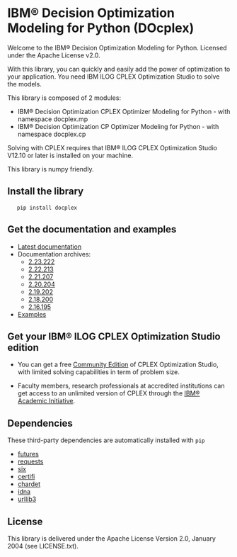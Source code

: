 # IBM&reg; Decision Optimization Modeling for Python (DOcplex)

Welcome to the IBM&reg; Decision Optimization Modeling for Python.
Licensed under the Apache License v2.0.

With this library, you can quickly and easily add the power of optimization to
your application. You need IBM ILOG CPLEX Optimization Studio to solve the models.

This library is composed of 2 modules:

* IBM&reg; Decision Optimization CPLEX Optimizer Modeling for Python - with namespace docplex.mp
* IBM&reg; Decision Optimization CP Optimizer Modeling for Python - with namespace docplex.cp

Solving with CPLEX requires that IBM&reg; ILOG CPLEX Optimization Studio V12.10 or later
is installed on your machine.

This library is numpy friendly.

## Install the library

```
   pip install docplex
```

## Get the documentation and examples

* [Latest documentation](http://ibmdecisionoptimization.github.io/docplex-doc/)
* Documentation archives:
   * [2.23.222](http://ibmdecisionoptimization.github.io/docplex-doc/2.23.222)
   * [2.22.213](http://ibmdecisionoptimization.github.io/docplex-doc/2.22.213)
   * [2.21.207](http://ibmdecisionoptimization.github.io/docplex-doc/2.21.207)
   * [2.20.204](http://ibmdecisionoptimization.github.io/docplex-doc/2.20.204)
   * [2.19.202](http://ibmdecisionoptimization.github.io/docplex-doc/2.19.202)
   * [2.18.200](http://ibmdecisionoptimization.github.io/docplex-doc/2.18.200)
   * [2.16.195](http://ibmdecisionoptimization.github.io/docplex-doc/2.16.195)
* [Examples](https://github.com/IBMDecisionOptimization/docplex-examples)

## Get your IBM&reg; ILOG CPLEX Optimization Studio edition

- You can get a free [Community Edition](https://www.ibm.com/account/reg/us-en/signup?formid=urx-20028)
 of CPLEX Optimization Studio, with limited solving capabilities in term of problem size.

- Faculty members, research professionals at accredited institutions can get access to an unlimited version of CPLEX through the
 [IBM&reg; Academic Initiative](http://ibm.biz/cplex-free-for-students).

## Dependencies

These third-party dependencies are automatically installed with ``pip``

- [futures](https://pypi.python.org/pypi/futures)
- [requests](https://pypi.python.org/pypi/requests)
- [six](https://pypi.python.org/pypi/six)
- [certifi](https://pypi.python.org/pypi/certifi)
- [chardet](https://pypi.python.org/pypi/chardet)
- [idna](https://pypi.python.org/pypi/idna)
- [urllib3](https://pypi.python.org/pypi/urllib3)


## License

This library is delivered under the  Apache License Version 2.0, January 2004 (see LICENSE.txt).
